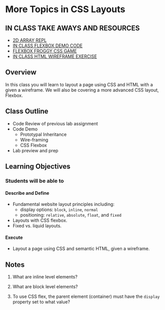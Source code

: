 # More Topics in CSS Layouts

## IN CLASS TAKE AWAYS AND RESOURCES

- [2D ARRAY REPL](https://replit.com/@arpatterson31/Class201d90-2D-Array#index.js)
- [IN CLASS FLEXBOX DEMO CODE](inclass-flexbox-demo/)
- [FLEXBOX FROGGY CSS GAME](https://flexboxfroggy.com/)
- [IN CLASS HTML WIREFRAME EXERCISE](lab-a/index.html)

## Overview

In this class you will learn to layout a page using CSS and HTML with a given a wireframe. We will also be covering a more advanced CSS layout, Flexbox.

## Class Outline

- Code Review of previous lab assignment
- Code Demo
  - Prototypal Inheritance
  - Wire-framing
  - CSS Flexbox
- Lab preview and prep

## Learning Objectives

### Students will be able to

#### Describe and Define

- Fundamental website layout principles including:
  - display options: `block`, `inline`, `normal`
  - positioning: `relative`, `absolute`, `float`, and `fixed`
- Layouts with CSS flexbox.
- Fixed vs. liquid layouts.

#### Execute

- Layout a page using CSS and semantic HTML, given a wireframe.

## Notes

1. What are inline level elements?

1. What are block level elements?

1. To use CSS flex, the parent element (container) must have the `display` property set to what value?
